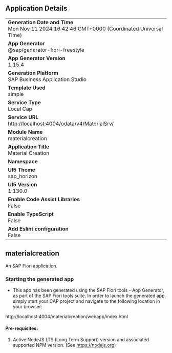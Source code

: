 ## Application Details
|               |
| ------------- |
|**Generation Date and Time**<br>Mon Nov 11 2024 16:42:46 GMT+0000 (Coordinated Universal Time)|
|**App Generator**<br>@sap/generator-fiori-freestyle|
|**App Generator Version**<br>1.15.4|
|**Generation Platform**<br>SAP Business Application Studio|
|**Template Used**<br>simple|
|**Service Type**<br>Local Cap|
|**Service URL**<br>http://localhost:4004/odata/v4/MaterialSrv/|
|**Module Name**<br>materialcreation|
|**Application Title**<br>Material Creation|
|**Namespace**<br>|
|**UI5 Theme**<br>sap_horizon|
|**UI5 Version**<br>1.130.0|
|**Enable Code Assist Libraries**<br>False|
|**Enable TypeScript**<br>False|
|**Add Eslint configuration**<br>False|

## materialcreation

An SAP Fiori application.

### Starting the generated app

-   This app has been generated using the SAP Fiori tools - App Generator, as part of the SAP Fiori tools suite.  In order to launch the generated app, simply start your CAP project and navigate to the following location in your browser:

http://localhost:4004/materialcreation/webapp/index.html

#### Pre-requisites:

1. Active NodeJS LTS (Long Term Support) version and associated supported NPM version.  (See https://nodejs.org)


